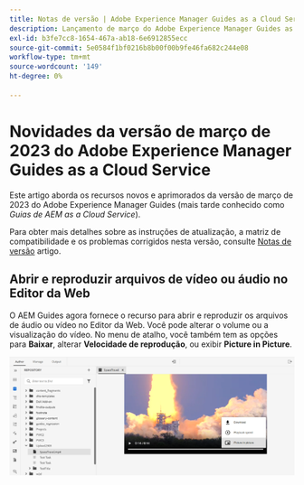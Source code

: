 ```yaml
---
title: Notas de versão | Adobe Experience Manager Guides as a Cloud Service, versão de março de 2023
description: Lançamento de março do Adobe Experience Manager Guides as a Cloud Service
exl-id: b3fe7cc8-1654-467a-ab18-6e6912855ecc
source-git-commit: 5e0584f1bf0216b8b00f00b9fe46fa682c244e08
workflow-type: tm+mt
source-wordcount: '149'
ht-degree: 0%

---
```



# Novidades da versão de março de 2023 do Adobe Experience Manager Guides as a Cloud Service

Este artigo aborda os recursos novos e aprimorados da versão de março de 2023 do Adobe Experience Manager Guides (mais tarde conhecido como *Guias de AEM as a Cloud Service*).

Para obter mais detalhes sobre as instruções de atualização, a matriz de compatibilidade e os problemas corrigidos nesta versão, consulte [Notas de versão](release-notes-2023.3.0.md) artigo.


## Abrir e reproduzir arquivos de vídeo ou áudio no Editor da Web

O AEM Guides agora fornece o recurso para abrir e reproduzir os arquivos de áudio ou vídeo no Editor da Web. Você pode alterar o volume ou a visualização do vídeo. No menu de atalho, você também tem as opções para **Baixar**, alterar **Velocidade de reprodução**, ou exibir **Picture in Picture**.

<img src="assets/video-web-editor.png" alt="reproduzir vídeo" width="600">

